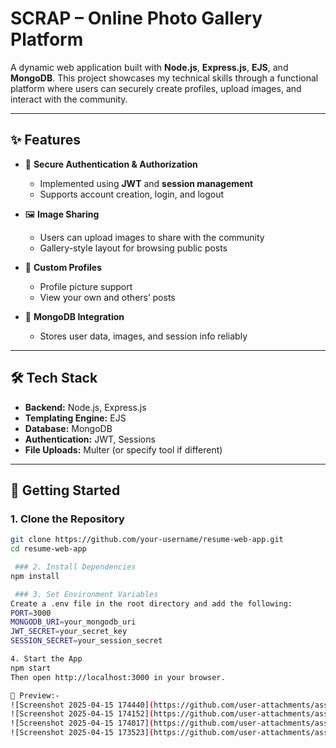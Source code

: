 # SCRAP – Online Photo Gallery Platform

A dynamic web application built with **Node.js**, **Express.js**, **EJS**, and **MongoDB**. This project showcases my technical skills through a functional platform where users can securely create profiles, upload images, and interact with the community.

---

## ✨ Features

- 🔐 **Secure Authentication & Authorization**  
  - Implemented using **JWT** and **session management**  
  - Supports account creation, login, and logout

- 🖼️ **Image Sharing**  
  - Users can upload images to share with the community  
  - Gallery-style layout for browsing public posts

- 👤 **Custom Profiles**  
  - Profile picture support  
  - View your own and others’ posts

- 💾 **MongoDB Integration**  
  - Stores user data, images, and session info reliably

---

## 🛠️ Tech Stack

- **Backend:** Node.js, Express.js  
- **Templating Engine:** EJS  
- **Database:** MongoDB  
- **Authentication:** JWT, Sessions  
- **File Uploads:** Multer (or specify tool if different)

---

## 🚀 Getting Started

### 1. Clone the Repository

```bash
git clone https://github.com/your-username/resume-web-app.git
cd resume-web-app

 ### 2. Install Dependencies
npm install

 ### 3. Set Environment Variables
Create a .env file in the root directory and add the following:
PORT=3000
MONGODB_URI=your_mongodb_uri
JWT_SECRET=your_secret_key
SESSION_SECRET=your_session_secret

4. Start the App
npm start
Then open http://localhost:3000 in your browser.

📸 Preview:-
![Screenshot 2025-04-15 174440](https://github.com/user-attachments/assets/e5bb6669-77e9-4f58-9e84-814e91df0bef)
![Screenshot 2025-04-15 174152](https://github.com/user-attachments/assets/41eae1f0-a467-4756-81eb-a65c16ff19de)
![Screenshot 2025-04-15 174017](https://github.com/user-attachments/assets/1f68dbce-7717-49aa-9ba7-055ede7481f9)
![Screenshot 2025-04-15 173523](https://github.com/user-attachments/assets/e1961954-f9b2-4f5f-9b95-209b269642d7)

